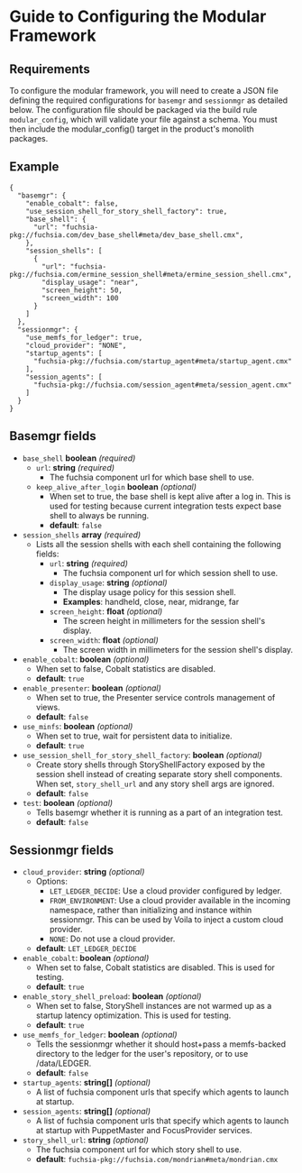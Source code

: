 # Guide to Configuring the Modular Framework

## Requirements

To configure the modular framework, you will need to create a JSON file defining
the required configurations for `basemgr` and `sessionmgr` as detailed below.
The configuration file should be packaged via the build rule `modular_config`,
which will validate your file against a schema. You must then include the
modular_config() target in the product's monolith packages.

## Example
```
{
  "basemgr": {
    "enable_cobalt": false,
    "use_session_shell_for_story_shell_factory": true,
    "base_shell": {
      "url": "fuchsia-pkg://fuchsia.com/dev_base_shell#meta/dev_base_shell.cmx",
    },
    "session_shells": [
      {
        "url": "fuchsia-pkg://fuchsia.com/ermine_session_shell#meta/ermine_session_shell.cmx",
        "display_usage": "near",
        "screen_height": 50,
        "screen_width": 100
      }
    ]
  },
  "sessionmgr": {
    "use_memfs_for_ledger": true,
    "cloud_provider": "NONE",
    "startup_agents": [
      "fuchsia-pkg://fuchsia.com/startup_agent#meta/startup_agent.cmx"
    ],
    "session_agents": [
      "fuchsia-pkg://fuchsia.com/session_agent#meta/session_agent.cmx"
    ]
  }
}
```

## Basemgr fields

* `base_shell` **boolean** *(required)*
    - `url`: **string** *(required)*
        * The fuchsia component url for which base shell to use.
    - `keep_alive_after_login` **boolean** *(optional)*
        * When set to true, the base shell is kept alive after a log in. This is
          used for testing because current integration tests expect base shell
          to always be running.
        * **default**: `false`
* `session_shells` **array** *(required)*
    - Lists all the session shells with each shell containing the following
      fields:
        - `url`: **string** *(required)*
            * The fuchsia component url for which session shell to use.
        - `display_usage`: **string** *(optional)*
            * The display usage policy for this session shell.
            * **Examples**: handheld, close, near, midrange, far
        - `screen_height`: **float** *(optional)*
            * The screen height in millimeters for the session shell's display.
        - `screen_width`: **float** *(optional)*
            * The screen width in millimeters for the session shell's display.
* `enable_cobalt`: **boolean** *(optional)*
    - When set to false, Cobalt statistics are disabled.
    - **default**: `true`
* `enable_presenter`: **boolean** *(optional)*
    - When set to true, the Presenter service controls management of views.
    - **default**: `false`
* `use_minfs`: **boolean** *(optional)*
    - When set to true, wait for persistent data to initialize.
    - **default**: `true`
* `use_session_shell_for_story_shell_factory`: **boolean** *(optional)*
    - Create story shells through StoryShellFactory exposed by the session shell
      instead of creating separate story shell components. When set,
      `story_shell_url` and any story shell args are ignored.
    - **default**: `false`
* `test`: **boolean** *(optional)*
    - Tells basemgr whether it is running as a part of an integration test.
    - **default**: `false`


## Sessionmgr fields

* `cloud_provider`: **string** *(optional)*
    - Options:
        * `LET_LEDGER_DECIDE`: Use a cloud provider configured by ledger.
        * `FROM_ENVIRONMENT`: Use a cloud provider available in the incoming
          namespace, rather than initializing and instance within sessionmgr.
          This can be used by Voila to inject a custom cloud provider.
        * `NONE`: Do not use a cloud provider.
    - **default**: `LET_LEDGER_DECIDE`
* `enable_cobalt`: **boolean** *(optional)*
    - When set to false, Cobalt statistics are disabled. This is used for testing.
    - **default**: `true`
* `enable_story_shell_preload`: **boolean** *(optional)*
    - When set to false, StoryShell instances are not warmed up as a startup
      latency optimization. This is used for testing.
    - **default**: `true`
* `use_memfs_for_ledger`: **boolean** *(optional)*
    - Tells the sessionmgr whether it should host+pass a memfs-backed directory to
      the ledger for the user's repository, or to use /data/LEDGER.
    - **default**: `false`
* `startup_agents`: **string[]** *(optional)*
    - A list of fuchsia component urls that specify which agents to launch at
      startup.
* `session_agents`: **string[]** *(optional)*
    - A list of fuchsia component urls that specify which agents to launch at
      startup with PuppetMaster and FocusProvider services.
* `story_shell_url`: **string** *(optional)*
    - The fuchsia component url for which story shell to use.
    - **default**: `fuchsia-pkg://fuchsia.com/mondrian#meta/mondrian.cmx`